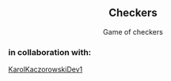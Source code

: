<div align="center">
  <a href="https://github.com/radzek15/checkers"></a>
  <h2 align="center">Checkers</h2>
  <p align="center">Game of checkers</p>
</div>

<h3>in collaboration with: </h3>
<a href="https://github.com/KarolKaczorowskiDev1">KarolKaczorowskiDev1</a>
